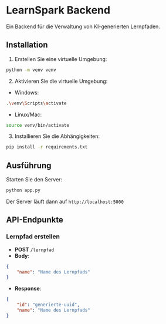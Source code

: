 # LearnSpark Backend

Ein Backend für die Verwaltung von KI-generierten Lernpfaden.

## Installation

1. Erstellen Sie eine virtuelle Umgebung:
```bash
python -m venv venv
```

2. Aktivieren Sie die virtuelle Umgebung:
- Windows:
```bash
.\venv\Scripts\activate
```
- Linux/Mac:
```bash
source venv/bin/activate
```

3. Installieren Sie die Abhängigkeiten:
```bash
pip install -r requirements.txt
```

## Ausführung

Starten Sie den Server:
```bash
python app.py
```

Der Server läuft dann auf `http://localhost:5000`

## API-Endpunkte

### Lernpfad erstellen
- **POST** `/lernpfad`
- **Body**: 
```json
{
    "name": "Name des Lernpfads"
}
```
- **Response**: 
```json
{
    "id": "generierte-uuid",
    "name": "Name des Lernpfads"
}
``` 